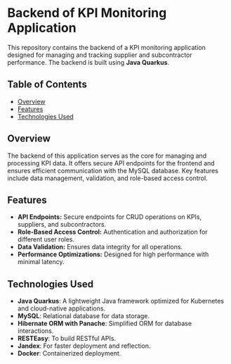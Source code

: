 # Backend of KPI Monitoring Application

This repository contains the backend of a KPI monitoring application designed for managing and tracking supplier and subcontractor performance. The backend is built using **Java Quarkus**.

## Table of Contents

- [Overview](#overview)
- [Features](#features)
- [Technologies Used](#technologies-used)


## Overview

The backend of this application serves as the core for managing and processing KPI data. It offers secure API endpoints for the frontend and ensures efficient communication with the MySQL database. Key features include data management, validation, and role-based access control.

## Features

- **API Endpoints:** Secure endpoints for CRUD operations on KPIs, suppliers, and subcontractors.
- **Role-Based Access Control:** Authentication and authorization for different user roles.
- **Data Validation:** Ensures data integrity for all operations.
- **Performance Optimizations:** Designed for high performance with minimal latency.

## Technologies Used

- **Java Quarkus**: A lightweight Java framework optimized for Kubernetes and cloud-native applications.
- **MySQL**: Relational database for data storage.
- **Hibernate ORM with Panache**: Simplified ORM for database interactions.
- **RESTEasy**: To build RESTful APIs.
- **Jandex**: For faster deployment and reflection.
- **Docker**: Containerized deployment.

